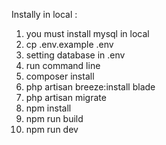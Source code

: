 Instally in local : <br>
1. you must install mysql in local <br>
2. cp .env.example .env <br>
3. setting database in .env <br>
4. run command line <br>
5. composer install <br>
6. php artisan breeze:install blade <br>
7. php artisan migrate <br>
8. npm install <br>
9. npm run build <br>
10. npm run dev <br>